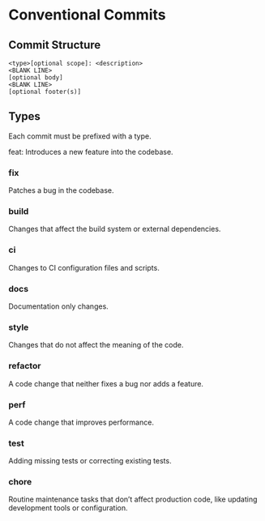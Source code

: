 # Conventional Commits

## Commit Structure

```
<type>[optional scope]: <description>
<BLANK LINE>
[optional body]
<BLANK LINE>
[optional footer(s)]
```

## Types

Each commit must be prefixed with a type.

feat: Introduces a new feature into the codebase.

### fix

Patches a bug in the codebase.

### build

Changes that affect the build system or external dependencies.

### ci

Changes to CI configuration files and scripts.

### docs

Documentation only changes.

### style

Changes that do not affect the meaning of the code.

### refactor

A code change that neither fixes a bug nor adds a feature.

### perf

A code change that improves performance.

### test

Adding missing tests or correcting existing tests.

### chore

Routine maintenance tasks that don’t affect production code, like updating development tools or configuration.
